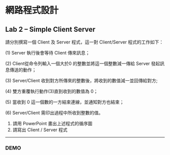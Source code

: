 # 網路程式設計
## Lab 2 – Simple Client Server

請分別撰寫一個 Client 及 Server 程式，這一對 Client/Server 程式的工作如下：

(1) Server 執行後會等待 Client 傳來訊息；

(2) Client從命令列輸入一個大於0 的整數並將這一個整數減一傳給 Server 發起訊息傳送的動作；

(3) Server/Client 收到對方所傳來的整數後，將收到的數值減一並回傳給對方;

(4) 雙方重覆執行動作(3)直到收到的數值為 0；

(5) 當收到 0 這一個數的一方結束連線，並通知對方也結束；

(6) Server/Client 需印出過程中所收到整數的值。

 
<ol>
    <li>請用 PowerPoint 畫出上述程式的循序圖</li>
    <li>請寫出 Client / Server 程式</li>
</ol>


--------

### DEMO